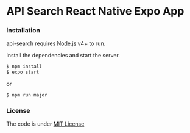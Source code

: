 # API Search React Native Expo App

### Installation

api-search requires [Node.js](https://nodejs.org/) v4+ to run.

Install the dependencies and start the server.

```sh
$ npm install
$ expo start
```
or
```sh
$ npm run major
```

### License

The code is under [MIT License](https://github.com/Porhay/api-search/blob/master/LICENSE)